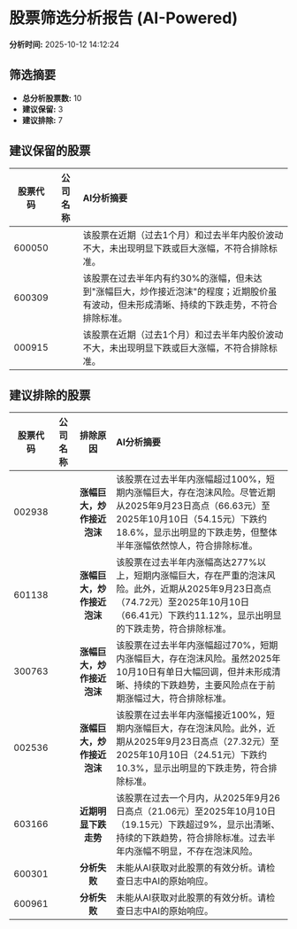 # 股票筛选分析报告 (AI-Powered)

**分析时间:** 2025-10-12 14:12:24

## 筛选摘要

- **总分析股票数:** 10
- **建议保留:** 3
- **建议排除:** 7

## 建议保留的股票

| 股票代码 | 公司名称 | AI分析摘要 |
|:---:|:---:|:---|
| 600050 |  | 该股票在近期（过去1个月）和过去半年内股价波动不大，未出现明显下跌或巨大涨幅，不符合排除标准。 |
| 600309 |  | 该股票在过去半年内有约30%的涨幅，但未达到"涨幅巨大，炒作接近泡沫"的程度；近期股价虽有波动，但未形成清晰、持续的下跌走势，不符合排除标准。 |
| 000915 |  | 该股票在近期（过去1个月）和过去半年内股价波动不大，未出现明显下跌或巨大涨幅，不符合排除标准。 |

## 建议排除的股票

| 股票代码 | 公司名称 | 排除原因 | AI分析摘要 |
|:---:|:---:|:---:|:---|
| 002938 |  | **涨幅巨大，炒作接近泡沫** | 该股票在过去半年内涨幅超过100%，短期内涨幅巨大，存在泡沫风险。尽管近期从2025年9月23日高点（66.63元）至2025年10月10日（54.15元）下跌约18.6%，显示出明显的下跌走势，但整体半年涨幅依然惊人，符合排除标准。 |
| 601138 |  | **涨幅巨大，炒作接近泡沫** | 该股票在过去半年内涨幅高达277%以上，短期内涨幅巨大，存在严重的泡沫风险。此外，近期从2025年9月23日高点（74.72元）至2025年10月10日（66.41元）下跌约11.12%，显示出明显的下跌走势，符合排除标准。 |
| 300763 |  | **涨幅巨大，炒作接近泡沫** | 该股票在过去半年内涨幅超过70%，短期内涨幅巨大，存在泡沫风险。虽然2025年10月10日有单日大幅回调，但并未形成清晰、持续的下跌趋势，主要风险点在于前期涨幅过大，符合排除标准。 |
| 002536 |  | **涨幅巨大，炒作接近泡沫** | 该股票在过去半年内涨幅接近100%，短期内涨幅巨大，存在泡沫风险。此外，近期从2025年9月23日高点（27.32元）至2025年10月10日（24.51元）下跌约10.3%，显示出明显的下跌走势，符合排除标准。 |
| 603166 |  | **近期明显下跌走势** | 该股票在过去一个月内，从2025年9月26日高点（21.06元）至2025年10月10日（19.15元）下跌超过9%，显示出清晰、持续的下跌趋势，符合排除标准。过去半年内涨幅不明显，不存在泡沫风险。 |
| 600301 |  | **分析失败** | 未能从AI获取对此股票的有效分析。请检查日志中AI的原始响应。 |
| 600961 |  | **分析失败** | 未能从AI获取对此股票的有效分析。请检查日志中AI的原始响应。 |
